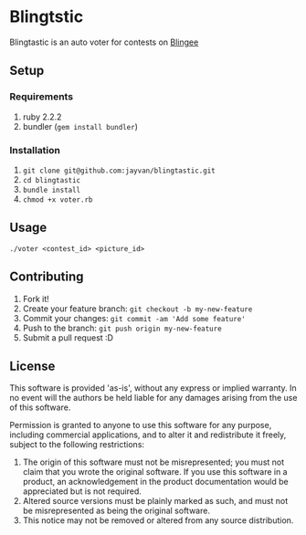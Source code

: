 # Blingtstic
Blingtastic is an auto voter for contests on [Blingee](http://blingee.com)

## Setup
### Requirements
1. ruby 2.2.2
2. bundler (`gem install bundler`)

### Installation
1. `git clone git@github.com:jayvan/blingtastic.git`
2. `cd blingtastic`
3. `bundle install`
4. `chmod +x voter.rb`

## Usage
`./voter <contest_id> <picture_id>`

## Contributing
1. Fork it!
2. Create your feature branch: `git checkout -b my-new-feature`
3. Commit your changes: `git commit -am 'Add some feature'`
4. Push to the branch: `git push origin my-new-feature`
5. Submit a pull request :D

## License

This software is provided 'as-is', without any express or implied
warranty. In no event will the authors be held liable for any damages
arising from the use of this software.

Permission is granted to anyone to use this software for any purpose,
including commercial applications, and to alter it and redistribute it
freely, subject to the following restrictions:

1. The origin of this software must not be misrepresented; you must not
   claim that you wrote the original software. If you use this software
   in a product, an acknowledgement in the product documentation would be
   appreciated but is not required.
2. Altered source versions must be plainly marked as such, and must not be
   misrepresented as being the original software.
3. This notice may not be removed or altered from any source distribution.
